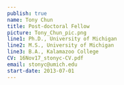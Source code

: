```yaml
---
publish: true
name: Tony Chun
title: Post-doctoral Fellow
picture: Tony_Chun_pic.png
line1: Ph.D., University of Michigan
line2: M.S., University of Michigan
line3: B.A., Kalamazoo College
CV: 16Nov17_stonyc-CV.pdf
email: stonyc@umich.edu
start-date: 2013-07-01
---
```

